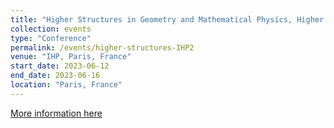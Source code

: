 ```yaml
---
title: "Higher Structures in Geometry and Mathematical Physics, Higher structures in Enumerative Geometry"
collection: events
type: "Conference"
permalink: /events/higher-structures-IHP2
venue: "IHP, Paris, France"
start_date: 2023-06-12
end_date: 2023-06-16
location: "Paris, France"
---
```


[More information here](https://ulysses8791.github.io/june2023abstracts.html)


